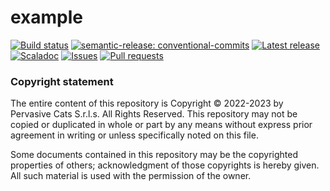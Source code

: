 # example

[![Build status](https://github.com/pervasive-cats/example/actions/workflows/release.yml/badge.svg)](https://github.com/pervasive-cats/example/actions/workflows/release.yml)
[![semantic-release: conventional-commits](https://img.shields.io/badge/semantic--release-conventional_commits-e10098?logo=semantic-release)](https://github.com/semantic-release/semantic-release)
[![Latest release](https://img.shields.io/github/v/release/pervasive-cats/example)](https://github.com/pervasive-cats/example/releases/latest/)
[![Scaladoc](https://img.shields.io/github/v/release/pervasive-cats/example?label=scaladoc)](https://pervasive-cats.github.io/1.0.0-beta.7/io/github/pervasivecats)
[![Issues](https://img.shields.io/github/issues/pervasive-cats/example)](https://github.com/pervasive-cats/example/issues)
[![Pull requests](https://img.shields.io/github/issues-pr/pervasive-cats/example)](https://github.com/pervasive-cats/example/pulls)

### Copyright statement

The entire content of this repository is Copyright © 2022-2023 by Pervasive Cats S.r.l.s. All Rights Reserved. This repository may
not be copied or duplicated in whole or part by any means without express prior agreement in writing or unless specifically noted
on this file. 

Some documents contained in this repository may be the copyrighted properties of others; acknowledgment of those copyrights is 
hereby given. All such material is used with the permission of the owner.
